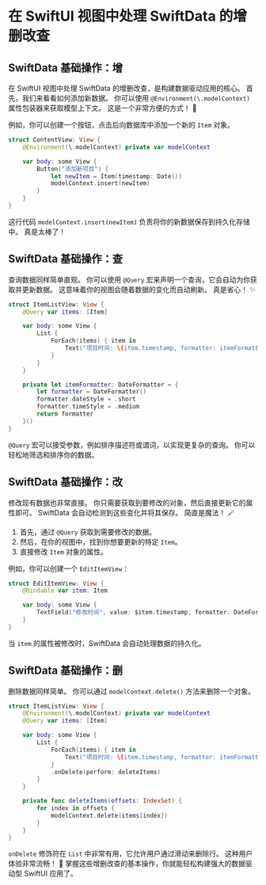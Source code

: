 ﻿# 在 SwiftUI 视图中处理 SwiftData 的增删改查

## SwiftData 基础操作：增

在 SwiftUI 视图中处理 SwiftData 的增删改查，是构建数据驱动应用的核心。 首先，我们来看看如何添加新数据。 你可以使用 `@Environment(\.modelContext)` 属性包装器来获取模型上下文。 这是一个非常方便的方式！ 🚀

例如，你可以创建一个按钮，点击后向数据库中添加一个新的 `Item` 对象。

```swift
struct ContentView: View {
    @Environment(\.modelContext) private var modelContext

    var body: some View {
        Button("添加新项目") {
            let newItem = Item(timestamp: Date())
            modelContext.insert(newItem)
        }
    }
}
```

这行代码 `modelContext.insert(newItem)` 负责将你的新数据保存到持久化存储中。 真是太棒了！

## SwiftData 基础操作：查

查询数据同样简单直观。 你可以使用 `@Query` 宏来声明一个查询，它会自动为你获取并更新数据。 这意味着你的视图会随着数据的变化而自动刷新。 真是省心！ ✨

```swift
struct ItemListView: View {
    @Query var items: [Item]

    var body: some View {
        List {
            ForEach(items) { item in
                Text("项目时间: \(item.timestamp, formatter: itemFormatter)")
            }
        }
    }

    private let itemFormatter: DateFormatter = {
        let formatter = DateFormatter()
        formatter.dateStyle = .short
        formatter.timeStyle = .medium
        return formatter
    }()
}
```

`@Query` 宏可以接受参数，例如排序描述符或谓词，以实现更复杂的查询。 你可以轻松地筛选和排序你的数据。

## SwiftData 基础操作：改

修改现有数据也非常直接。 你只需要获取到要修改的对象，然后直接更新它的属性即可。 SwiftData 会自动检测到这些变化并将其保存。 简直是魔法！ 🪄

1.  首先，通过 `@Query` 获取到需要修改的数据。
2.  然后，在你的视图中，找到你想要更新的特定 `Item`。
3.  直接修改 `Item` 对象的属性。

例如，你可以创建一个 `EditItemView`：

```swift
struct EditItemView: View {
    @Bindable var item: Item

    var body: some View {
        TextField("修改时间", value: $item.timestamp, formatter: DateFormatter())
    }
}
```

当 `item` 的属性被修改时，SwiftData 会自动处理数据的持久化。

## SwiftData 基础操作：删

删除数据同样简单。 你可以通过 `modelContext.delete()` 方法来删除一个对象。

```swift
struct ItemListView: View {
    @Environment(\.modelContext) private var modelContext
    @Query var items: [Item]

    var body: some View {
        List {
            ForEach(items) { item in
                Text("项目时间: \(item.timestamp, formatter: itemFormatter)")
            }
            .onDelete(perform: deleteItems)
        }
    }

    private func deleteItems(offsets: IndexSet) {
        for index in offsets {
            modelContext.delete(items[index])
        }
    }
}
```

`onDelete` 修饰符在 `List` 中非常有用，它允许用户通过滑动来删除行。 这种用户体验非常流畅！ 💯 掌握这些增删改查的基本操作，你就能轻松构建强大的数据驱动型 SwiftUI 应用了。


